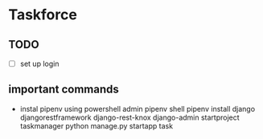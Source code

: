 # Taskforce

## TODO

-   [ ] set up login

## important commands

-   instal pipenv using powershell admin
    pipenv shell
    pipenv install django djangorestframework django-rest-knox
    django-admin startproject taskmanager
    python manage.py startapp task
